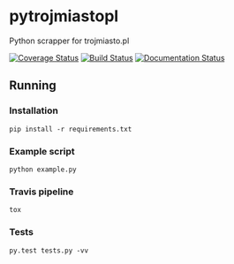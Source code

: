 # pytrojmiastopl
Python scrapper for trojmiasto.pl

[![Coverage Status](https://coveralls.io/repos/github/limebrains/pytrojmiastopl/badge.svg?branch=master)](https://coveralls.io/github/limebrains/pytrojmiastopl?branch=master)
[![Build Status](https://travis-ci.org/limebrains/pyolx.svg?branch=master)](https://travis-ci.org/limebrains/pyolx)
[![Documentation Status](https://readthedocs.org/projects/py-trojmiastopl/badge/?version=latest)](http://py-trojmiastopl.readthedocs.io/en/latest/?badge=latest)

## Running 

### Installation

```
pip install -r requirements.txt
```

### Example script
```
python example.py
```

### Travis pipeline
```
tox
```

### Tests
```
py.test tests.py -vv
```



